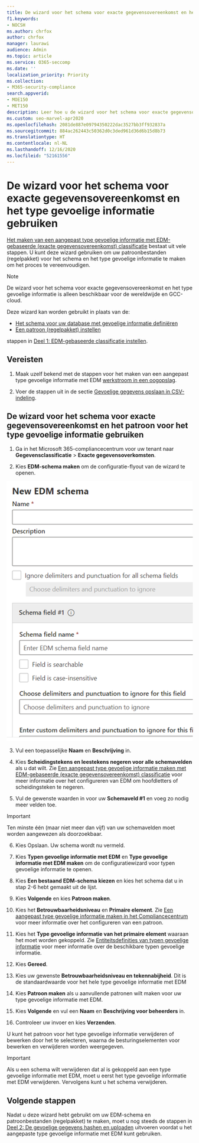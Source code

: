 ```yaml
---
title: De wizard voor het schema voor exacte gegevensovereenkomst en het type gevoelige informatie gebruiken
f1.keywords:
- NOCSH
ms.author: chrfox
author: chrfox
manager: laurawi
audience: Admin
ms.topic: article
ms.service: O365-seccomp
ms.date: ''
localization_priority: Priority
ms.collection:
- M365-security-compliance
search.appverid:
- MOE150
- MET150
description: Leer hoe u de wizard voor het schema voor exacte gegevensovereenkomst en het type gevoelige informatie gebruikt.
ms.custom: seo-marvel-apr2020
ms.openlocfilehash: 2081de887e09794350222dac3527bb3ff932837a
ms.sourcegitcommit: 884ac262443c50362d0c3ded961d36d6b15d8b73
ms.translationtype: HT
ms.contentlocale: nl-NL
ms.lasthandoff: 12/16/2020
ms.locfileid: "52161556"
---
```

# <a name="use-the-exact-data-match-schema-and-sensitive-information-type-wizard"></a>De wizard voor het schema voor exacte gegevensovereenkomst en het type gevoelige informatie gebruiken

[Het maken van een aangepast type gevoelige informatie met EDM-gebaseerde (exacte gegevensovereenkomst) classificatie](create-custom-sensitive-information-types-with-exact-data-match-based-classification.md) bestaat uit vele stappen.  U kunt deze wizard gebruiken om uw patroonbestanden (regelpakket) voor het schema en het type gevoelige informatie te maken om het proces te vereenvoudigen.

> [!NOTE]
> De wizard voor het schema voor exacte gegevensovereenkomst en het type gevoelige informatie is alleen beschikbaar voor de wereldwijde en GCC-cloud.

Deze wizard kan worden gebruikt in plaats van de:

- [Het schema voor uw database met gevoelige informatie definiëren](create-custom-sensitive-information-types-with-exact-data-match-based-classification.md#define-the-schema-for-your-database-of-sensitive-information)
- [Een patroon (regelpakket) instellen](create-custom-sensitive-information-types-with-exact-data-match-based-classification.md#set-up-a-rule-package)

stappen in [Deel 1: EDM-gebaseerde classificatie instellen](create-custom-sensitive-information-types-with-exact-data-match-based-classification.md#part-1-set-up-edm-based-classification).

## <a name="pre-requisites"></a>Vereisten

1. Maak uzelf bekend met de stappen voor het maken van een aangepast type gevoelige informatie met EDM [werkstroom in een oogopslag](create-custom-sensitive-information-types-with-exact-data-match-based-classification.md#the-work-flow-at-a-glance).

2. Voer de stappen uit in de sectie [Gevoelige gegevens opslaan in CSV-indeling](create-custom-sensitive-information-types-with-exact-data-match-based-classification.md#save-sensitive-data-in-csv-format).

## <a name="use-the-exact-data-match-schema-and-sensitive-information-type-pattern-wizard"></a>De wizard voor het schema voor exacte gegevensovereenkomst en het patroon voor het type gevoelige informatie gebruiken

1. Ga in het Microsoft 365-compliancecentrum voor uw tenant naar **Gegevensclassificatie** > **Exacte gegevensoverkomsten**.

2. Kies **EDM-schema maken** om de configuratie-flyout van de wizard te openen.

![Configuratie-flyout van de wizard EDM-schema maken](../media/edm-schema-wizard-1.png)

3. Vul een toepasselijke **Naam** en **Beschrijving** in.

4. Kies **Scheidingstekens en leestekens negeren voor alle schemavelden** als u dat wilt. Zie [Een aangepast type gevoelige informatie maken met EDM-gebaseerde (exacte gegevensovereenkomst) classificatie](create-custom-sensitive-information-types-with-exact-data-match-based-classification.md) voor meer informatie over het configureren van EDM om hoofdletters of scheidingsteken te negeren.

5. Vul de gewenste waarden in voor uw **Schemaveld #1** en voeg zo nodig meer velden toe. 

> [!IMPORTANT]
> Ten minste één (maar niet meer dan vijf) van uw schemavelden moet worden aangewezen als doorzoekbaar.

6. Kies Opslaan. Uw schema wordt nu vermeld.

7. Kies **Typen gevoelige informatie met EDM** en **Type gevoelige informatie met EDM maken** om de configuratiewizard voor typen gevoelige informatie te openen.

8. Kies **Een bestaand EDM-schema kiezen** en kies het schema dat u in stap 2-6 hebt gemaakt uit de lijst.

9. Kies **Volgende** en kies **Patroon maken**.

10. Kies het **Betrouwbaarheidsniveau** en **Primaire element**.  Zie [Een aangepast type gevoelige informatie maken in het Compliancecentrum](create-a-custom-sensitive-information-type.md) voor meer informatie over het configureren van een patroon.

11.  Kies het **Type gevoelige informatie van het primaire element** waaraan het moet worden gekoppeld. Zie [Entiteitsdefinities van typen gevoelige informatie](sensitive-information-type-entity-definitions.md) voor meer informatie over de beschikbare typen gevoelige informatie.

12. Kies **Gereed**.

13. Kies uw gewenste **Betrouwbaarheidsniveau en tekennabijheid**.  Dit is de standaardwaarde voor het hele type gevoelige informatie met EDM

13. Kies **Patroon maken** als u aanvullende patronen wilt maken voor uw type gevoelige informatie met EDM.

14. Kies **Volgende** en vul een **Naam** en **Beschrijving voor beheerders** in.

15. Controleer uw invoer en kies **Verzenden**.

U kunt het patroon voor het type gevoelige informatie verwijderen of bewerken door het te selecteren, waarna de besturingselementen voor bewerken en verwijderen worden weergegeven.

> [!IMPORTANT]
> Als u een schema wilt verwijderen dat al is gekoppeld aan een type gevoelige informatie met EDM, moet u eerst het type gevoelige informatie met EDM verwijderen. Vervolgens kunt u het schema verwijderen.

## <a name="post-steps"></a>Volgende stappen

Nadat u deze wizard hebt gebruikt om uw EDM-schema en patroonbestanden (regelpakket) te maken, moet u nog steeds de stappen in [Deel 2: De gevoelige gegevens hashen en uploaden](create-custom-sensitive-information-types-with-exact-data-match-based-classification.md#part-2-hash-and-upload-the-sensitive-data) uitvoeren voordat u het aangepaste type gevoelige informatie met EDM kunt gebruiken.